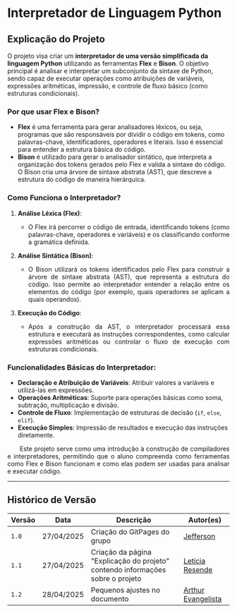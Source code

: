 # Interpretador de Linguagem Python 

## Explicação do Projeto

O projeto visa criar um **interpretador de uma versão simplificada da linguagem Python** utilizando as ferramentas **Flex** e **Bison**. O objetivo principal é analisar e interpretar um subconjunto da sintaxe de Python, sendo capaz de executar operações como atribuições de variáveis, expressões aritméticas, impressão, e controle de fluxo básico (como estruturas condicionais).

### Por que usar Flex e Bison?

- **Flex** é uma ferramenta para gerar analisadores léxicos, ou seja, programas que são responsáveis por dividir o código em tokens, como palavras-chave, identificadores, operadores e literais. Isso é essencial para entender a estrutura básica do código.
- **Bison** é utilizado para gerar o analisador sintático, que interpreta a organização dos tokens gerados pelo Flex e valida a sintaxe do código. O Bison cria uma árvore de sintaxe abstrata (AST), que descreve a estrutura do código de maneira hierárquica.

### Como Funciona o Interpretador?

1. **Análise Léxica (Flex)**: 
   - <p align="justify"> O Flex irá percorrer o código de entrada, identificando tokens (como palavras-chave, operadores e variáveis) e os classificando conforme a gramática definida.</p>
   
2. **Análise Sintática (Bison)**:
   - <p align="justify">O Bison utilizará os tokens identificados pelo Flex para construir a árvore de sintaxe abstrata (AST), que representa a estrutura do código. Isso permite ao interpretador entender a relação entre os elementos do código (por exemplo, quais operadores se aplicam a quais operandos).</p>
   
3. **Execução do Código**:
   - <p align="justify"> Após a construção da AST, o interpretador processará essa estrutura e executará as instruções correspondentes, como calcular expressões aritméticas ou controlar o fluxo de execução com estruturas condicionais.</p>

### Funcionalidades Básicas do Interpretador:

- **Declaração e Atribuição de Variáveis**: Atribuir valores a variáveis e utilizá-las em expressões.
- **Operações Aritméticas**: Suporte para operações básicas como soma, subtração, multiplicação e divisão.
- **Controle de Fluxo**: Implementação de estruturas de decisão (`if`, `else`, `elif`).
- **Execução Simples**: Impressão de resultados e execução das instruções diretamente.

<p align="justify"> &emsp;&emsp;Este projeto serve como uma introdução à construção de compiladores e interpretadores, permitindo que o aluno compreenda como ferramentas como Flex e Bison funcionam e como elas podem ser usadas para analisar e executar código.</p>

---

## Histórico de Versão

| Versão | Data          | Descrição                          | Autor(es)     |
| ------ | ------------- | ---------------------------------- | ------------- |
| `1.0`  |  27/04/2025 |  Criação do GitPages do grupo | [Jefferson](https://github.com/Frans6)  |
| `1.1`  |  27/04/2025 |  Criação da página "Explicação do projeto" contendo informações sobre o projeto | [Letícia Resende](https://github.com/LeticiaResende23) |
| `1.2`  |  28/04/2025 | Pequenos ajustes no documento | [Arthur Evangelista](https://github.com/arthurevg) |